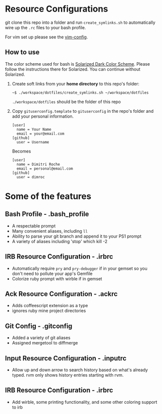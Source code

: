 Resource Configurations
=======================

git clone this repo into a folder and run `create_symlinks.sh` to automatically wire up the `.rc` files to your bash profile.

For vim set up please see the [vim-config](https://github.com/dimroc/vim-config).

How to use
----------

The color scheme used for bash is [Solarized Dark Color Scheme](https://github.com/altercation/solarized).
Please follow the instructions there for Solarized. You can continue without Solarized.

1. Create soft links from your **home directory** to this repo's folder:

    ```
    ~$ ./workspace/dotfiles/create_symlinks.sh ~/workspace/dotfiles
    ```

    `./workspace/dotfiles` should be the folder of this repo

2. Copy `gituserconfig.template` to `gituserconfig` in the repo's folder and add your personal information.

    ```
    [user]
      name = Your Name
      email = your@email.com
    [github]
      user = Username
    ```

    Becomes

    ```
    [user]
      name = Dimitri Roche
      email = personal@email.com
    [github]
      user = dimroc
    ```

Some of the features
====================

Bash Profile - .bash_profile
----------------------------

* A respectable prompt
* Many convenient aliases, including `ll`
* Ability to parse your git branch and append it to your PS1 prompt
* A variety of aliases including 'stop' which kill -2

IRB Resource Configuration - .irbrc
-----------------------------------

* Automatically require `pry` and `pry-debugger` if in your gemset so you don't need to pollute your app's Gemfile
* Colorize ruby prompt with wirble if in gemset

Ack Resource Configuration - .ackrc
-----------------------------------

* Adds coffeescript extension as a type
* ignores ruby mine project directories

Git Config - .gitconfig
-----------------------

* Added a variety of git aliases
* Assigned mergetool to diffmerge

Input Resource Configuration - .inputrc
---------------------------------------

* Allow up and down arrow to search history based on what's already typed. rvm <up-arrow> only shows history entries starting with rvm.

IRB Resource Configuration - .irbrc
-----------------------------------

* Add wirble, some printing functionality, and some other coloring support to irb
